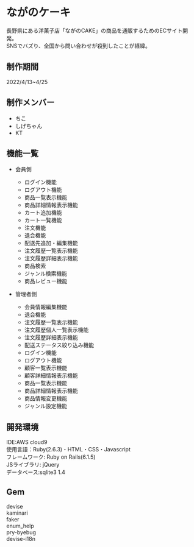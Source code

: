 # ながのケーキ

長野県にある洋菓子店「ながのCAKE」の商品を通販するためのECサイト開発。<br>
SNSでバズり、全国から問い合わせが殺到したことが経緯。<br>

## 制作期間
2022/4/13~4/25

## 制作メンバー
* ちこ
* しげちゃん
* KT

## 機能一覧
* 会員側
	* ログイン機能
	* ログアウト機能
	* 商品一覧表示機能
	* 商品詳細情報表示機能
	* カート追加機能
	* カート一覧機能
	* 注文機能
	* 退会機能
	* 配送先追加・編集機能
	* 注文履歴一覧表示機能
	* 注文履歴詳細表示機能
	* 商品検索
	* ジャンル検索機能
	* 商品レビュー機能

* 管理者側
	* 会員情報編集機能
	* 退会機能
	* 注文履歴一覧表示機能
	* 注文履歴個人一覧表示機能
	* 注文履歴詳細表示機能
	* 配送ステータス絞り込み機能
	* ログイン機能
	* ログアウト機能
	* 顧客一覧表示機能
	* 顧客詳細情報表示機能
	* 商品一覧表示機能
	* 商品詳細情報表示機能
	* 商品情報変更機能
	* ジャンル設定機能

## 開発環境
IDE:AWS cloud9<br>
使用言語：Ruby(2.6.3)・HTML・CSS・Javascript<br>
フレームワーク: Ruby on Rails(6.1.5)<br>
JSライブラリ: jQuery<br>
データベース:sqlite3 1.4<br>

## Gem
devise<br>
kaminari<br>
faker<br>
enum_help<br>
pry-byebug<br>
devise-i18n<br>